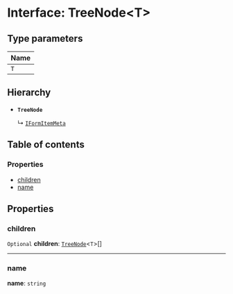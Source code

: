 # Interface: TreeNode\<T>

## Type parameters

| Name |
| :------ |
| `T` |

## Hierarchy

* **`TreeNode`**

  ↳ [`IFormItemMeta`](/en/auto-docs/form-core/interfaces/IFormItemMeta.md)

## Table of contents

### Properties

* [children](/en/auto-docs/form-core/interfaces/TreeNode.md#children)
* [name](/en/auto-docs/form-core/interfaces/TreeNode.md#name)

## Properties

### children

`Optional` **children**: [`TreeNode`](/en/auto-docs/form-core/interfaces/TreeNode.md)<`T`>\[]

***

### name

**name**: `string`
